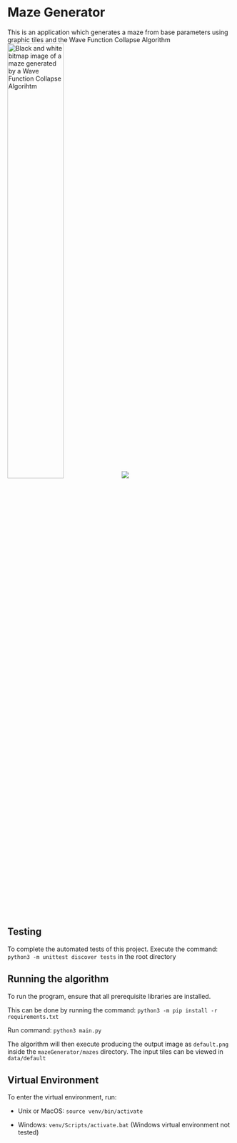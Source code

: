 # Maze Generator

This is an application which generates a maze from base parameters using graphic tiles and the Wave Function Collapse Algorithm
<img alt="Black and white bitmap image of a maze generated by a Wave Function Collapse Algorihtm" height="50%" src="mazes/default_scaled-complete.png" title="Example WFC maze" width="50%"/>
![](mazes/default_scaled-complete.png)

## Testing

To complete the automated tests of this project.
Execute the command:
`python3 -m unittest discover tests`
in the root directory

## Running the algorithm
To run the program, ensure that all prerequisite libraries are installed.

This can be done by running the command:
`python3 -m pip install -r requirements.txt`

Run command: 
`python3 main.py`

The algorithm will then execute producing the output image as `default.png` inside the `mazeGenerator/mazes` directory. The input tiles can be viewed in `data/default`

## Virtual Environment
To enter the virtual environment, run:

* Unix or MacOS: `source venv/bin/activate`

* Windows: `venv/Scripts/activate.bat` (Windows virtual environment not tested)